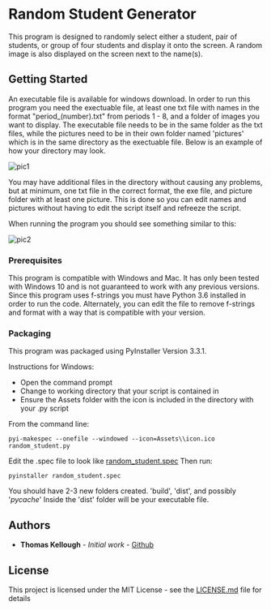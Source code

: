 # Random Student Generator

This program is designed to randomly select either a student, pair of students, or group of four students and display it onto the screen. A random image is also displayed on the screen next to the name(s).  

## Getting Started

An executable file is available for windows download. In order to run this program you need the exectuable file, at least one txt file with names in the format "period_(number).txt" from periods 1 - 8, and a folder of images you want to display. The executable file needs to be in the same folder as the txt files, while the pictures need to be in their own folder named 'pictures' which is in the same directory as the exectuable file. Below is an example of how your directory may look. 

 ![pic1](https://user-images.githubusercontent.com/41200583/43981208-7c078f14-9cb6-11e8-9250-d3cf8b2455ee.JPG)
 
You may have additional files in the directory without causing any problems, but at minimum, one txt file in the correct format, the exe file, and picture folder with at least one picture. This is done so you can edit names and pictures without having to edit the script itself and refreeze the script. 

When running the program you should see something similar to this:

![pic2](https://user-images.githubusercontent.com/41200583/43981491-ad6a7c78-9cb7-11e8-84d2-2abfc2aa84ce.JPG)


### Prerequisites

This program is compatible with Windows and Mac. It has only been tested with Windows 10 and is not guaranteed to work with any previous versions. Since this program uses f-strings you must have Python 3.6 installed in order to run the code. Alternately, you can edit the file to remove f-strings and format with a way that is compatible with your version. 

### Packaging
This program was packaged using PyInstaller Version 3.3.1. 

Instructions for Windows:
- Open the command prompt 
- Change to working directory that your script is contained in
- Ensure the Assets folder with the icon is included in the directory with your .py script

From the command line:
```
pyi-makespec --onefile --windowed --icon=Assets\\icon.ico random_student.py
```

Edit the .spec file to look like [random_student.spec](random_student.spec)
Then run:

```
pyinstaller random_student.spec
```

You should have 2-3 new folders created. 'build', 'dist', and possibly '_pycache_'
Inside the 'dist' folder will be your executable file.

## Authors

* **Thomas Kellough** - *Initial work* - [Github](https://github.com/thomaskellough)

## License

This project is licensed under the MIT License - see the [LICENSE.md](LICENSE.md) file for details
